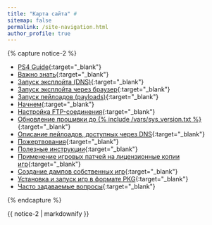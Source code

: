 ```yaml
---
title: "Карта сайта" #
sitemap: false
permalink: /site-navigation.html
author_profile: true
---
```


{% capture notice-2 %}

* [PS4 Guide](/){:target="_blank"}
* [Важно знать](info){:target="_blank"}
* [Запуск эксплойта (DNS)](start-hen){:target="_blank"}
* [Запуск эксплойта через браузер](start-hen-browser){:target="_blank"}
* [Запуск пейлоадов (payloads)](payloads){:target="_blank"}
* [Начнем](get-started){:target="_blank"}
* [Настройка FTP-соединения](ftp){:target="_blank"}
* [Обновление прошивки до {% include /vars/sys_version.txt %}](usb-update){:target="_blank"}
* [Описание пейлоадов, доступных через DNS](dns-payloads){:target="_blank"}
* [Пожертвования](donations){:target="_blank"}
* [Полезные инструкции](addons){:target="_blank"}
* [Применение игровых патчей на лицензионные копии игр](game-patches){:target="_blank"}
* [Создание дампов собственных игр](game-dumps){:target="_blank"}
* [Установка и запуск игр в формате PKG](games){:target="_blank"}
* [Часто задаваемые вопросы](faq){:target="_blank"}

{% endcapture %}
<div class="notice--primary">{{ notice-2 | markdownify }}</div>
